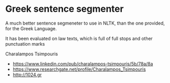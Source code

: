 Greek sentence segmenter
=============

A much better sentence segmeneter to use in NLTK, than the one provided, for the Greek Language.

It has been evaluated on law texts, which is full of full stops and other punctuation marks


Charalampos Tsimpouris
* https://www.linkedin.com/pub/charalampos-tsimpouris/5b/78a/8a
* https://www.researchgate.net/profile/Charalampos_Tsimpouris
* http://1024.gr
